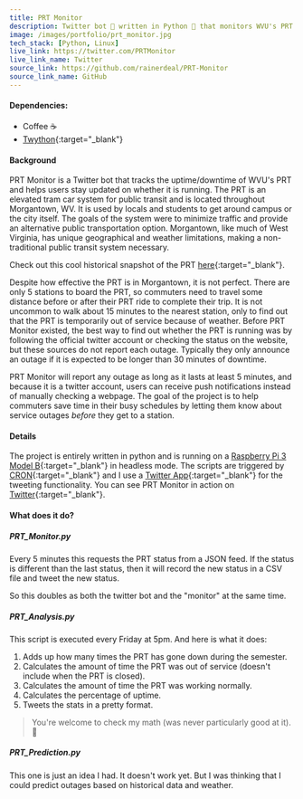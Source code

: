 ```yaml
---
title: PRT Monitor
description: Twitter bot 🤖 written in Python 🐍 that monitors WVU's PRT.
image: /images/portfolio/prt_monitor.jpg
tech_stack: [Python, Linux]
live_link: https://twitter.com/PRTMonitor
live_link_name: Twitter
source_link: https://github.com/rainerdeal/PRT-Monitor
source_link_name: GitHub
---
```


#### Dependencies:
* Coffee ☕️
* [Twython](https://github.com/ryanmcgrath/twython){:target="_blank"}

#### Background
PRT Monitor is a Twitter bot that tracks the uptime/downtime of WVU's PRT and helps users stay updated on whether it is running. The PRT is an elevated tram car system for public transit and is located throughout Morgantown, WV. It is used by locals and students to get around campus or the city itself. The goals of the system were to minimize traffic and provide an alternative public transportation option. Morgantown, like much of West Virginia, has unique geographical and weather limitations, making a non-traditional public transit system necessary. 

Check out this cool historical snapshot of the PRT [here](http://www.boeing.com/history/products/personal-rapid-transit-system.page){:target="_blank"}.

Despite how effective the PRT is in Morgantown, it is not perfect. There are only 5 stations to board the PRT, so commuters need to travel some distance before or after their PRT ride to complete their trip. It is not uncommon to walk about 15 minutes to the nearest station, only to find out that the PRT is temporarily out of service because of weather. Before PRT Monitor existed, the best way to find out whether the PRT is running was by following the official twitter account or checking the status on the website, but these sources do not report each outage. Typically they only announce an outage if it is expected to be longer than 30 minutes of downtime.

PRT Monitor will report any outage as long as it lasts at least 5 minutes, and because it is a twitter account, users can receive push notifications instead of manually checking a webpage. The goal of the project is to help commuters save time in their busy schedules by letting them know about service outages *before* they get to a station.

#### Details
The project is entirely written in python and is running on a [Raspberry Pi 3 Model B](https://www.raspberrypi.org/products/raspberry-pi-3-model-b/){:target="_blank"} in headless mode. The scripts are triggered by [CRON](https://en.wikipedia.org/wiki/Cron){:target="_blank"} and I use a [Twitter App](https://apps.twitter.com){:target="_blank"} for the tweeting functionality. You can see PRT Monitor in action on [Twitter](https://twitter.com/PRTMonitor){:target="_blank"}.

#### What does it do?
##### PRT_Monitor.py
Every 5 minutes this requests the PRT status from a JSON feed. If the status is different than the last status, then it will record the new status in a CSV file and tweet the new status.

So this doubles as both the twitter bot and the "monitor" at the same time.

##### PRT_Analysis.py
This script is executed every Friday at 5pm. And here is what it does:
  1. Adds up how many times the PRT has gone down during the semester.
  2. Calculates the amount of time the PRT was out of service (doesn't include when the PRT is closed).
  3. Calculates the amount of time the PRT was working normally.
  4. Calculates the percentage of uptime.
  5. Tweets the stats in a pretty format.

> You're welcome to check my math (was never particularly good at it). 😬

##### PRT_Prediction.py
This one is just an idea I had. It doesn't work yet. But I was thinking that I could predict outages based on historical data and weather.